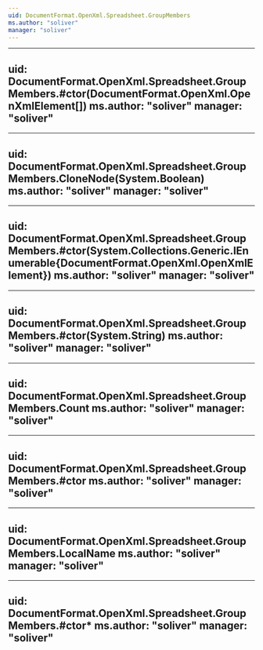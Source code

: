 ```yaml
---
uid: DocumentFormat.OpenXml.Spreadsheet.GroupMembers
ms.author: "soliver"
manager: "soliver"
---
```


---
uid: DocumentFormat.OpenXml.Spreadsheet.GroupMembers.#ctor(DocumentFormat.OpenXml.OpenXmlElement[])
ms.author: "soliver"
manager: "soliver"
---

---
uid: DocumentFormat.OpenXml.Spreadsheet.GroupMembers.CloneNode(System.Boolean)
ms.author: "soliver"
manager: "soliver"
---

---
uid: DocumentFormat.OpenXml.Spreadsheet.GroupMembers.#ctor(System.Collections.Generic.IEnumerable{DocumentFormat.OpenXml.OpenXmlElement})
ms.author: "soliver"
manager: "soliver"
---

---
uid: DocumentFormat.OpenXml.Spreadsheet.GroupMembers.#ctor(System.String)
ms.author: "soliver"
manager: "soliver"
---

---
uid: DocumentFormat.OpenXml.Spreadsheet.GroupMembers.Count
ms.author: "soliver"
manager: "soliver"
---

---
uid: DocumentFormat.OpenXml.Spreadsheet.GroupMembers.#ctor
ms.author: "soliver"
manager: "soliver"
---

---
uid: DocumentFormat.OpenXml.Spreadsheet.GroupMembers.LocalName
ms.author: "soliver"
manager: "soliver"
---

---
uid: DocumentFormat.OpenXml.Spreadsheet.GroupMembers.#ctor*
ms.author: "soliver"
manager: "soliver"
---
